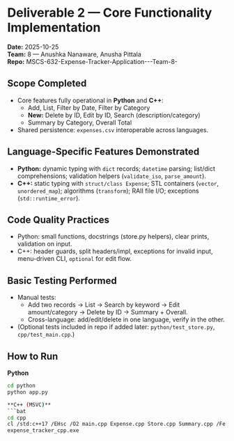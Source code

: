 # Deliverable 2 — Core Functionality Implementation

**Date:** 2025-10-25  
**Team:** 8 — Anushka Nanaware, Anusha Pittala  
**Repo:** MSCS-632-Expense-Tracker-Application---Team-8-

## Scope Completed
- Core features fully operational in **Python** and **C++**:
  - Add, List, Filter by Date, Filter by Category
  - **New:** Delete by ID, Edit by ID, Search (description/category)
  - Summary by Category, Overall Total
- Shared persistence: `expenses.csv` interoperable across languages.

## Language-Specific Features Demonstrated
- **Python:** dynamic typing with `dict` records; `datetime` parsing; list/dict comprehensions; validation helpers (`validate_iso`, `parse_amount`).
- **C++:** static typing with `struct/class Expense`; STL containers (`vector`, `unordered_map`); algorithms (`transform`); RAII file I/O; exceptions (`std::runtime_error`).

## Code Quality Practices
- Python: small functions, docstrings (store.py helpers), clear prints, validation on input.
- C++: header guards, split headers/impl, exceptions for invalid input, menu-driven CLI, `optional` for edit flow.

## Basic Testing Performed
- Manual tests:
  - Add two records → List → Search by keyword → Edit amount/category → Delete by ID → Summary + Overall.
  - Cross-language: add/edit/delete in one language, verify in the other.
- (Optional tests included in repo if added later: `python/test_store.py`, `cpp/test_main.cpp`.)

## How to Run
**Python**
```bash
cd python
python app.py

**C++ (MSVC)**
```bat
cd cpp
cl /std:c++17 /EHsc /O2 main.cpp Expense.cpp Store.cpp Summary.cpp /Fe:expense_tracker_cpp.exe
expense_tracker_cpp.exe
